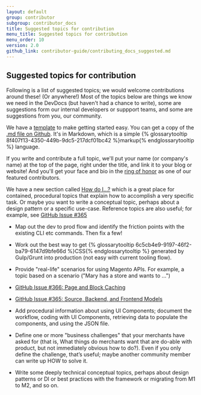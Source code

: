 ```yaml
---
layout: default
group: contributor
subgroup: contributor_docs
title: Suggested topics for contribution
menu_title: Suggested topics for contribution
menu_order: 10
version: 2.0
github_link: contributor-guide/contributing_docs_suggested.md
---
```


<h2 id="suggested">Suggested topics for contribution</h2>
Following is a list of suggested topics; we would welcome contributions around these! (Or anywhere!) Most of the topics below are things we know we need in the DevDocs (but haven't had a chance to write), some are suggestions form our internal developers or suppport teams, and some are suggestions from you, our community.

We have a <a href="{{page.baseurl}}contributor-guide/templates/basic_template.html" target="_blank">template</a> to make getting started easy. You can get a copy of the <a href="{{ site.githuburl }}contributor-guide/basic_template.md" target="_blank">.md file  on Github</a>. It's in Markdown, which is a simple {% glossarytooltip 8f407f13-4350-449b-9dc5-217dcf01bc42 %}markup{% endglossarytooltip %} language.

If you write and contribute a full topic, we'll put your name (or company's name) at the top of the page, right under the title, and link it to your blog or website! And you'll get your face and bio in the <a href="{{page.baseurl}}howdoi/howdoi_bios.html"  target="_blank">ring of honor</a> as one of our featured contributors.

We have a new section called <a href= "http://devdocs.magento.com/guides/v2.0/howdoi/bk-how-do-i.html" target="blank">How do I...?</a> which is a great place for contained, procedural topics that explain how to accomplish a very specific task. Or maybe you want to write a conceptual topic, perhaps about a design pattern or a specific use-case. Reference topics are also useful; for example, see <a href="https://github.com/magento/devdocs/issues/365" target="_blank">GitHub Issue #365</a>

*    Map out the dev to prod flow and identify the friction points with the existing CLI etc commands. Then fix a few!

*    Work out the best way to get {% glossarytooltip 6c5cb4e9-9197-46f2-ba79-6147d9bfe66d %}CSS{% endglossarytooltip %} generated by Gulp/Grunt into production (not easy with current tooling flow).

*   Provide "real-life" scenarios for using Magento APIs. For example, a topic based on a scenario ("Mary has a store and wants to ...")

*   <a href="https://github.com/magento/devdocs/issues/366" target="_blank">GitHub Issue #366: Page and Block Caching</a>

*   <a href="https://github.com/magento/devdocs/issues/365" target="_blank">GitHub Issue #365: Source, Backend, and Frontend Models</a>

*    Add procedural information about using UI Components; document the workflow, coding with UI Components, retrieving data to populate the components, and using the JSON file.

*   Define one or more "business challenges" that your merchants have asked for (that is, What things do merchants want that are do-able with product, but not immediately obvious how to do?). Even if you only define the challenge, that’s useful; maybe another community member can write up HOW to solve it.

*    Write some deeply technical conceptual topics, perhaps about design patterns or DI or best practices with the framework or migrating from M1 to M2, and so on.

<!--*    Contribute to an online discussion about Best Practices for adding extensions to the {% glossarytooltip 29ddb393-ca22-4df9-a8d4-0024d75739b1 %}Admin{% endglossarytooltip %} panel. -->
